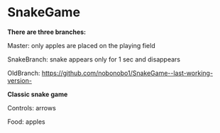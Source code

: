 # SnakeGame

<b>There are three branches:</b>

Master: only apples are placed on the playing field

SnakeBranch: snake appears only for 1 sec and disappears

OldBranch: https://github.com/nobonobo1/SnakeGame--last-working-version-

<b>Classic snake game</b>

Controls: arrows

Food: apples
